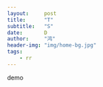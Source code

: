 ```yaml
---
layout:     post
title:      "T"
subtitle:   "S"
date:       D
author:     "鸿"
header-img: "img/home-bg.jpg"
tags:
    - rr
---
```



demo 


